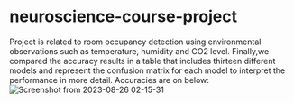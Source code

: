# neuroscience-course-project
Project is related to room occupancy detection using environmental observations such as temperature, humidity and CO2 level.
Finally,we compared the accuracy results in a table that includes thirteen different models and represent the confusion matrix for each model to interpret the performance in more detail.
Accuracies are on below:
![Screenshot from 2023-08-26 02-15-31](https://github.com/gamma19/neuroscience-python-project/assets/61944226/ce51d533-cb29-4430-8581-249eeeb71da4)
